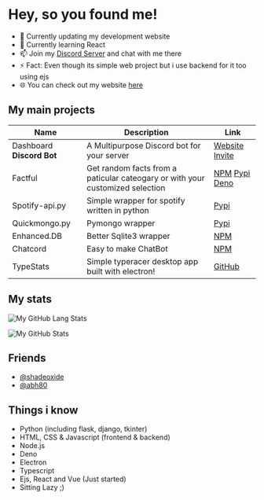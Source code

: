 # Hey, so you found me!

- 🔭 Currently updating my development website
- 🌱 Currently learning React
- 📫 Join my [Discord Server](https://discord.gg/FrduEZd) and chat with me there
- ⚡ Fact: Even though its simple web project but i use backend for it too using ejs
- 🌐 You can check out my website [here](https://decimaldev.xyz)

## My main projects
| Name | Description | Link |
|------|------|-----------|
| Dashboard **Discord Bot** | A Multipurpose Discord bot for your server | [Website](https://dashboat.repl.co/) [Invite](https://discord.com/oauth2/authorize?client_id=736101542243074108&scope=bot&permissions=8) |
| Factful | Get random facts from a paticular cateogary or with your customized selection | [NPM](https://www.npmjs.com/package/factful.js) [Pypi](https://pypi.org/project/factful.py/) [Deno](https://deno.land/x/factful) |
| Spotify-api.py | Simple wrapper for spotify written in python | [Pypi](https://pypi.org/project/spotify-api.py/) |
| Quickmongo.py | Pymongo wrapper | [Pypi](https://github.com/Scientific-Guy/quickmongo.py) |
| Enhanced.DB | Better Sqlite3 wrapper | [NPM](https://www.npmjs.com/package/enhanced.db) |
| Chatcord | Easy to make ChatBot | [NPM](https://www.npmjs.com/package/chatcord) |
| TypeStats | Simple typeracer desktop app built with electron! | [GitHub](https://github.com/Scientific-Guy/Typestats) |

## My stats

![My GitHub Lang Stats](https://github-readme-stats.vercel.app/api/top-langs/?username=scientific-guy&theme=tokyonight&layout=compact)

![My GitHub Stats](https://github-readme-stats.vercel.app/api?username=scientific-guy&count_private=true&show_icons=true&theme=tokyonight)

## Friends
- [@shadeoxide](https://github.com/shadeoxide)
- [@abh80](https://github.com/abh80)

## Things i know

- Python (including flask, django, tkinter)
- HTML, CSS & Javascript (frontend & backend)
- Node.js
- Deno
- Electron
- Typescript
- Ejs, React and Vue (Just started)
- Sitting Lazy ;)
